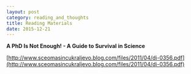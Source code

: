 ```yaml
---
layout: post
category: reading_and_thoughts
title: Reading Materials
date: 2015-12-21
---
```


**A PhD Is Not Enough! - A Guide to Survival in Science**

[http://www.sceomasincukraljevo.blog.com/files/2011/04/di-0356.pdf](http://www.sceomasincukraljevo.blog.com/files/2011/04/di-0356.pdf)